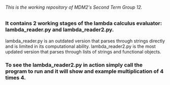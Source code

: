###### This is the working repository of MDM2's Second Term Group 12.


### It contains 2 working stages of the lambda calculus evaluator: lambda_reader.py and lambda_reader2.py.

lambda_reader.py is an outdated version that parses through strings directly and is limited in its computational ability.
lambda_reader2.py is the most updated version that parses through lists of strings and functional objects.


### To see the lambda_reader2.py in action simply call the program to run and it will show and example multiplication of 4 times 4.

